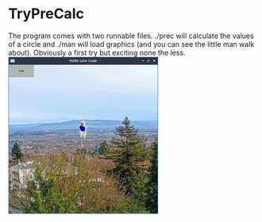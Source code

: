 # TryPreCalc
The program comes with two runnable files. ./prec will calculate the values of a circle and ./man will load graphics (and you can see the little man walk about). Obviously a first try but exciting none the less.
![Image of man in-game](/precscreen_sm.jpg)
